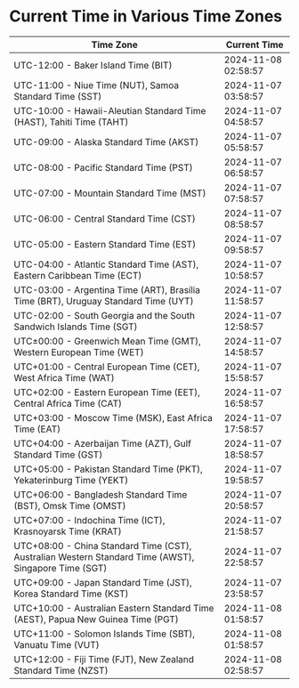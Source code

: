 # Current Time in Various Time Zones

| Time Zone | Current Time |
|-----------|--------------|
| UTC-12:00 - Baker Island Time (BIT) | 2024-11-08 02:58:57 |
| UTC-11:00 - Niue Time (NUT), Samoa Standard Time (SST) | 2024-11-07 03:58:57 |
| UTC-10:00 - Hawaii-Aleutian Standard Time (HAST), Tahiti Time (TAHT) | 2024-11-07 04:58:57 |
| UTC-09:00 - Alaska Standard Time (AKST) | 2024-11-07 05:58:57 |
| UTC-08:00 - Pacific Standard Time (PST) | 2024-11-07 06:58:57 |
| UTC-07:00 - Mountain Standard Time (MST) | 2024-11-07 07:58:57 |
| UTC-06:00 - Central Standard Time (CST) | 2024-11-07 08:58:57 |
| UTC-05:00 - Eastern Standard Time (EST) | 2024-11-07 09:58:57 |
| UTC-04:00 - Atlantic Standard Time (AST), Eastern Caribbean Time (ECT) | 2024-11-07 10:58:57 |
| UTC-03:00 - Argentina Time (ART), Brasília Time (BRT), Uruguay Standard Time (UYT) | 2024-11-07 11:58:57 |
| UTC-02:00 - South Georgia and the South Sandwich Islands Time (SGT) | 2024-11-07 12:58:57 |
| UTC±00:00 - Greenwich Mean Time (GMT), Western European Time (WET) | 2024-11-07 14:58:57 |
| UTC+01:00 - Central European Time (CET), West Africa Time (WAT) | 2024-11-07 15:58:57 |
| UTC+02:00 - Eastern European Time (EET), Central Africa Time (CAT) | 2024-11-07 16:58:57 |
| UTC+03:00 - Moscow Time (MSK), East Africa Time (EAT) | 2024-11-07 17:58:57 |
| UTC+04:00 - Azerbaijan Time (AZT), Gulf Standard Time (GST) | 2024-11-07 18:58:57 |
| UTC+05:00 - Pakistan Standard Time (PKT), Yekaterinburg Time (YEKT) | 2024-11-07 19:58:57 |
| UTC+06:00 - Bangladesh Standard Time (BST), Omsk Time (OMST) | 2024-11-07 20:58:57 |
| UTC+07:00 - Indochina Time (ICT), Krasnoyarsk Time (KRAT) | 2024-11-07 21:58:57 |
| UTC+08:00 - China Standard Time (CST), Australian Western Standard Time (AWST), Singapore Time (SGT) | 2024-11-07 22:58:57 |
| UTC+09:00 - Japan Standard Time (JST), Korea Standard Time (KST) | 2024-11-07 23:58:57 |
| UTC+10:00 - Australian Eastern Standard Time (AEST), Papua New Guinea Time (PGT) | 2024-11-08 01:58:57 |
| UTC+11:00 - Solomon Islands Time (SBT), Vanuatu Time (VUT) | 2024-11-08 01:58:57 |
| UTC+12:00 - Fiji Time (FJT), New Zealand Standard Time (NZST) | 2024-11-08 02:58:57 |
